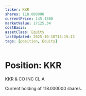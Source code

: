 ```yaml
---
ticker: KKR
shares: 118.000000
currentPrice: 145.1300
marketValue: 17125.34
costBasis: 
assetClass: Equity
lastUpdated: 2025-10-18T15:19:13
tags: [position, Equity]
---
```


# Position: KKR

KKR & CO INC CL A

Current holding of 118.000000 shares.
